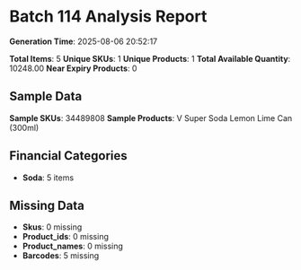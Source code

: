 # Batch 114 Analysis Report

**Generation Time**: 2025-08-06 20:52:17

**Total Items**: 5
**Unique SKUs**: 1
**Unique Products**: 1
**Total Available Quantity**: 10248.00
**Near Expiry Products**: 0

## Sample Data
**Sample SKUs**: 34489808
**Sample Products**: V Super Soda Lemon Lime Can (300ml)

## Financial Categories
- **Soda**: 5 items

## Missing Data
- **Skus**: 0 missing
- **Product_ids**: 0 missing
- **Product_names**: 0 missing
- **Barcodes**: 5 missing
